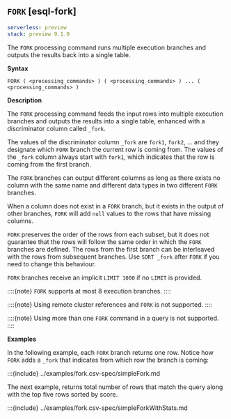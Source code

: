 ## `FORK` [esql-fork]

```yaml {applies_to}
serverless: preview
stack: preview 9.1.0
```

The `FORK` processing command runs multiple execution branches and outputs the
results back into a single table.

**Syntax**

```esql
FORK ( <processing_commands> ) ( <processing_commands> ) ... ( <processing_commands> )
```

**Description**

The `FORK` processing command feeds the input rows into multiple execution
branches and outputs the results into a single table, enhanced with a
discriminator column called `_fork`.

The values of the discriminator column `_fork` are `fork1`, `fork2`, ... and
they designate which `FORK` branch the current row is coming from.
The values of the `_fork` column always start with `fork1`, which indicates that
the row is coming from the first branch.

The `FORK` branches can output different columns as long as there exists no
column with the same name and different data types in two different `FORK`
branches.

When a column does not exist in a `FORK` branch, but it exists in the output of
other branches, `FORK` will add `null` values to the rows that have missing
columns.

`FORK` preserves the order of the rows from each subset, but it does not
guarantee that the rows will follow the same order in which the `FORK` branches
are defined. The rows from the first branch can be interleaved with the rows
from subsequent branches. Use `SORT _fork` after `FORK` if you need to change
this behaviour.

`FORK` branches receive an implicit `LIMIT 1000` if no `LIMIT` is provided.

::::{note}
`FORK` supports at most 8 execution branches.
::::

::::{note}
Using remote cluster references and `FORK` is not supported.
::::

::::{note}
Using more than one `FORK` command in a query is not supported.
::::

**Examples**

In the following example, each `FORK` branch returns one row.
Notice how `FORK` adds a `_fork` that indicates from which row the branch is
coming:

:::{include} ../examples/fork.csv-spec/simpleFork.md

The next example, returns total number of rows that match the query along with
the top five rows sorted by score.

:::{include} ../examples/fork.csv-spec/simpleForkWithStats.md

